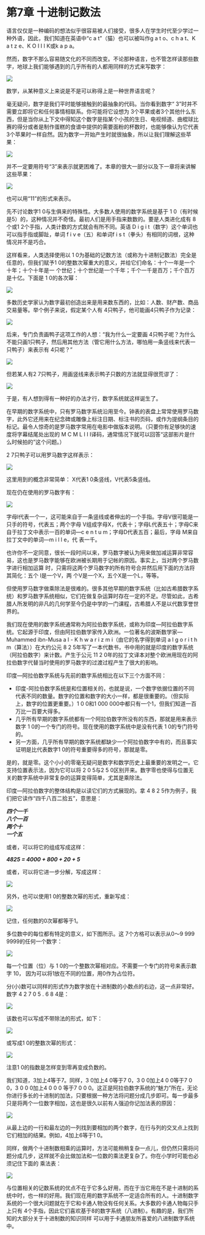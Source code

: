 # 第7章 十进制记数法

语言仅仅是一种编码的想法似乎很容易被人们接受，很多人在学生时代至少学过一种外语，因此，我们知道在英语中“c a t”（猫）也可以被叫作g a t o、c h a t、K a t z e、K O I I I K或k a p a。&#x20;

然而，数字不那么容易随文化的不同而改变。不论那种语言，也不管怎样读那些数字，地球上我们能够遇到的几乎所有的人都用同样的方式来写数字：

![](<.gitbook/assets/image (50).png>)

数学，从某种意义上来说是不是可以称得上是一种世界语言呢？&#x20;

毫无疑问，数字是我们平时能够接触到的最抽象的代码。当你看到数字“ 3”时并不需要立即将它和任何事情相联系。你可能将它设想为 3个苹果或者3个其他什么东西，但是当你从上下文中得知这个数字是指某个小孩的生日、电视频道、曲棍球比赛的得分或者是制作蛋糕的食谱中提供的需要面粉的杯数时，也能够像认为它代表 3个苹果时一样自然。因为数字一开始产生时就很抽象，所以让我们理解这些苹果：

![](<.gitbook/assets/image (19).png>)

并不一定要用符号“3”来表示就更困难了。本章的很大一部分以及下一章将来讲解这些苹果：

![](<.gitbook/assets/image (4).png>)

也可以用“11”的形式来表示。&#x20;

先不讨论数字1 0与生俱来的特殊性。大多数人使用的数字系统是基于 1 0（有时候是5）的，这种情况并不奇怪。最初人们是用手指来数数的。要是人类进化成有 8个或1 2个手指，人类计数的方式就会有所不同。英语 D i g i t（数字）这个单词也可以指手指或脚趾，单词 f i v e（五）和单词f i s t（拳头）有相同的词根，这种情况并不是巧合。

这样看来，人类选择使用以 1 0为基础的记数方法（或称为十进制记数法）完全是任意的，但我们赋予1 0的整数次幂重大的意义，并给它们命名：十个一年是一个十年；十个十年是一 个世纪；十个世纪是一个千年；千个一千是百万；千个百万是十亿。下面是 1 0的各次幂：

![](<.gitbook/assets/image (12).png>)

多数历史学家认为数字最初创造出来是用来数东西的，比如：人数、财产数、商品交易量等。举个例子来说，假定某个人有 4只鸭子，他可能画4只鸭子作为记录：

![](<.gitbook/assets/image (24).png>)

后来，专门负责画鸭子这项工作的人想：“我为什么一定要画 4只鸭子呢？为什么不能只画1只鸭子，然后用其他方法（管它用什么方法，哪怕用一条竖线来代表一只鸭子）来表示有 4只呢？”

![](<.gitbook/assets/image (40).png>)

但若某人有2 7只鸭子，用画竖线来表示鸭子只数的方法就显得很荒谬了：

![](<.gitbook/assets/image (18).png>)

于是，有人想到得有一种好的办法才行，数字系统就这样诞生了。&#x20;

在早期的数字系统中，只有罗马数字系统沿用至今。钟表的表盘上常常使用罗马数字，此外它还用来在纪念碑或雕像上标注日期、标注书的页码，或作为提纲条目的标记。最令人惊奇的是罗马数字常用在电影中做版本说明。（只要你有足够快的速度将字幕结尾处出现的 M C M L I I I译码，通常情况下就可以回答“这部影片是什么时候拍的”这个问题。）&#x20;

2 7只鸭子可以用罗马数字这样表示：

![](<.gitbook/assets/image (14).png>)

这里用到的概念非常简单： X代表1 0条竖线，V代表5条竖线。&#x20;

现在仍在使用的罗马数字有：

![](<.gitbook/assets/image (10).png>)

字母I代表一个一，这可能来自于一条竖线或者伸出的一个手指。字母V很可能是一只手的符号，代表五；两个字母 V组成字母X，代表十；字母L代表五十；字母C来自于拉丁文中表示一百的单词—c e n t u m；字母D代表五百；最后，字母 M来自拉丁文中的单词—m i l l e，代 表一千。&#x20;

也许你不一定同意，很长一段时间以来，罗马数字被认为用来做加减运算非常容易，这也是罗马数字能够在欧洲被长期用于记帐的原因。事实上，当对两个罗马数字进行相加运算 时，只需将这两个罗马数字的所有符号合并然后用下面的方法将其简化：五个 I是一个V，两 个V是一个X，五个X是一个L，等等。&#x20;

但使用罗马数字做乘除法是很难的。很多其他早期的数字系统（比如古希腊数字系统）和罗马数字系统相似，它们在做复杂运算时存在一定的不足。尽管如此，古希腊人所发明的非凡的几何学至今仍是中学的一门课程，古希腊人不是以代数享誉世界的。&#x20;

我们现在使用的数字系统通常称为阿拉伯数字系统，或称为印度—阿拉伯数字系统。它起源于印度，但由阿拉伯数学家传入欧洲。一位著名的波斯数学家—Muhammed ibn-Musa a l - K h w a r i z m i（由它的名字得到单词 a l g o r i t h m（算法））在大约公元 8 2 5年写了一本代数书，书中用的就是印度的数字系统（阿拉伯数字）来计数。产生于公元 11 2 0年的拉丁文译本对整个欧洲用现在的阿拉伯数字代替当时使用的罗马数字的过渡过程产生了很大的影响。&#x20;

印度—阿拉伯数字系统与先前的数字系统相比在以下三个方面不同：

* 印度-阿拉伯数字系统是和位置相关的，也就是说，一个数字依据位置的不同代表不同的数量。数字的位置和数字的大小一样，都是很重要的。（但实际上，数字的位置更重要。）1 0 0和1 000 000中都只有一个1，但我们知道一百万比一百要大得多。&#x20;
* 几乎所有早期的数字系统都有一个阿拉伯数字所没有的东西，那就是用来表示数字 1 0的一个专门的符号。现在使用的数字系统中是没有代表 1 0的专门符号的。&#x20;
* 另一方面，几乎所有早期的数字系统都缺少一个阿拉伯数字中有的，而且事实证明是比代表数字1 0的符号重要得多的符号，那就是零。

是的，就是零。这个小小的零毫无疑问是数字和数学历史上最重要的发明之一。它支持位置表示法，因为它可以将 2 0 5与2 5 0区别开来。数字零也使得与位置无关的数字系统中非常复杂的运算变得简单，尤其是乘除法。&#x20;

印度—阿拉伯数字的整体结构是以读它们的方式展现的。拿 4 8 2 5作为例子，我们把它读作“四千八百二拾五”，意思是：

_**四个一千**_ \
_**八个一百**_ \
_**两个十**_ \
_**一个五**_

或者，可以将它的组成写成这样：&#x20;

_**4825 = 4000 + 800 + 20 + 5**_

或者，可以将它进一步分解，写成这样：

![](<.gitbook/assets/image (39).png>)

另外，也可以使用1 0的整数次幂的形式，重新写成：

![](<.gitbook/assets/image (47).png>)

记住，任何数的0次幂都等于1。&#x20;

多位数中的每位都有特定的意义，如下图所示。这 7个方格可以表示从0～9 999 9999的任何一个数字：

![](<.gitbook/assets/image (25).png>)

每一个位置（位）与 1 0的一个整数次幂相对应。不需要一个专门的符号来表示数字 10， 因为可以将1放在不同的位置，用0作为占位符。&#x20;

分(小)数可以同样的形式作为数字放在十进制数的小数点的右边，这一点非常好。数字 4 2 7 0 5 . 6 8 4是：

![](<.gitbook/assets/image (38).png>)

该数也可以写成不带除法的形式，如下：

![](<.gitbook/assets/image (22).png>)

或写成1 0的整数次幂的形式：

![](<.gitbook/assets/image (45).png>)

注意1 0的指数是怎样变到零再变成负数的。&#x20;

我们知道，3加上4等于7。同样，3 0加上4 0等于7 0，3 0 0加上4 0 0等于7 0 0，3 0 0 0加上4 0 0 0 等于7 0 0 0。这正是阿拉伯数字系统的“魅力”所在，无论你进行多长的十进制的加法，只要根据一种方法将问题分成几步即可。每一步最多只是将两个一位数字相加，这也是很久以前有人强迫你记加法表的原因：

![](<.gitbook/assets/image (16).png>)

从最上边的一行和最左边的一列找到要相加的两个数字，在行与列的交叉点上找到它们相加的结果。例如，4加上6等于1 0。&#x20;

同样，做两个十进制数相乘的运算时，方法可能稍稍复杂一点儿，但仍然只需将问题分成几步，这样就不会比做加法和一位数的乘法更复杂了。你在小学时可能也必须记住下面的 乘法表：

![](<.gitbook/assets/image (5).png>)

与位置相关的记数系统的优点不在于它多么好用，而在于当它用在不是十进制的系统中时，也一样的好用。我们现在用的数字系统不一定适合所有的人。十进制数字系统的一个很大问题就在于它和卡通人物没有任何关系。大多数的卡通人物每只手上只有 4个手指，因此它们喜欢基于8的数字系统（八进制）。有趣的是，我们所知的大部分关于十进制数的知识同样 可以用于卡通朋友所喜爱的八进制数字系统中。

